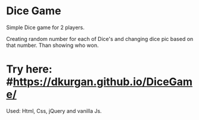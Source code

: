 # Dice Game
Simple Dice game for 2 players. 

Creating random number for each of Dice's and changing dice pic based on that number.
Than showing who won.

# Try here:  #https://dkurgan.github.io/DiceGame/

Used: Html, Css, jQuery and vanilla Js. 
